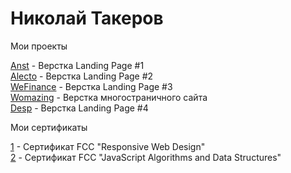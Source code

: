 

# Николай Такеров
Мои проекты

[Anst](https://tacker115.github.io/anst/ "Anst") - Верстка Landing Page #1 <br>
[Alecto](https://tacker115.github.io/alecto/ "Alecto") - Верстка Landing Page #2 <br>
[WeFinance](https://tacker115.github.io/wef/ "WeFinance") - Верстка Landing Page #3 <br>
[Womazing](https://tacker115.github.io/womazing/ "Womazing") - Верстка многостраничного сайта <br>
[Desp](https://tacker115.github.io/desp/ "Desp") - Верстка Landing Page #4 

Мои сертификаты

[1]( https://www.freecodecamp.org/certification/nikolaytacker/responsive-web-design "#1") - Сертификат FCC "Responsive Web Design" <br>
[2]( https://www.freecodecamp.org/certification/nikolaytacker/javascript-algorithms-and-data-structures "#2") - Сертификат FCC "JavaScript Algorithms and Data Structures" 

